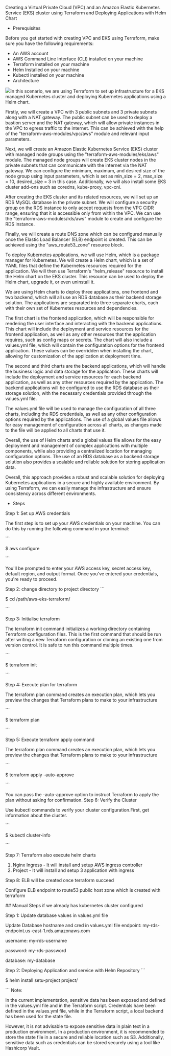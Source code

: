Creating a Virtual Private Cloud (VPC) and an Amazon Elastic Kubernetes Service (EKS) cluster using Terraform and Deploying Applications with Helm Chart

- Prerequisites

Before you get started with creating VPC and EKS using Terraform, make sure you have the following requirements:

- An AWS account
- AWS Command Line Interface (CLI) installed on your machine
- Terraform installed on your machine
- Helm Installed on your machine
- Kubectl installed on your machine
- Architecture

![](Aspose.Words.6ce9052d-9aa4-4d96-a5ca-b7554a59ed6f.001.jpeg)In this scenario, we are using Terraform to set up infrastructure for a EKS managed Kubernetes cluster and deploying Kubernetes applications using a Helm chart.

Firstly, we will create a VPC with 3 public subnets and 3 private subnets along with a NAT gateway. The public subnet can be used to deploy a bastion server and the NAT gateway, which will allow private instances in the VPC to egress traffic to the internet. This can be achieved with the help of the "terraform-aws-modules/vpc/aws" module and relevant input parameters.

Next, we will create an Amazon Elastic Kubernetes Service (EKS) cluster with managed node groups using the "terraform-aws-modules/eks/aws" module. The managed node groups will create EKS cluster nodes in the private subnets that can communicate with the internet via the NAT gateway. We can configure the minimum, maximum, and desired size of the node group using input parameters, which is set as min\_size = 2, max\_size = 10, desired\_size = 3 in this case. Additionally, we will also install some EKS cluster add-ons such as coredns, kube-proxy, vpc-cni.

After creating the EKS cluster and its related resources, we will set up an RDS MySQL database in the private subnet. We will configure a security group on the RDS instance to only accept requests from the VPC CIDR range, ensuring that it is accessible only from within the VPC. We can use the "terraform-aws-modules/rds/aws" module to create and configure the RDS instance.

Finally, we will create a route DNS zone which can be configured manually once the Elastic Load Balancer (ELB) endpoint is created. This can be achieved using the "aws\_route53\_zone" resource block.

To deploy Kubernetes applications, we will use Helm, which is a package manager for Kubernetes. We will create a Helm chart, which is a set of YAML files that define the Kubernetes resources required for the application. We will then use Terraform's "helm\_release" resource to install the Helm chart on the EKS cluster. This resource can be used to deploy the Helm chart, upgrade it, or even uninstall it.

We are using Helm charts to deploy three applications, one frontend and two backend, which will all use an RDS database as their backend storage solution. The applications are separated into three separate charts, each with their own set of Kubernetes resources and dependencies.

The first chart is the frontend application, which will be responsible for rendering the user interface and interacting with the backend applications. This chart will include the deployment and service resources for the frontend application, as well as any other resources that the application requires, such as config maps or secrets. The chart will also include a values.yml file, which will contain the configuration options for the frontend application. These values can be overridden when installing the chart, allowing for customization of the application at deployment time.

The second and third charts are the backend applications, which will handle the business logic and data storage for the application. These charts will include the deployment and service resources for each backend application, as well as any other resources required by the application. The backend applications will be configured to use the RDS database as their storage solution, with the necessary credentials provided through the values.yml file.

The values.yml file will be used to manage the configuration of all three charts, including the RDS credentials, as well as any other configuration options required by the applications. The use of a global values file allows for easy management of configuration across all charts, as changes made to the file will be applied to all charts that use it.

Overall, the use of Helm charts and a global values file allows for the easy deployment and management of complex applications with multiple components, while also providing a centralized location for managing configuration options. The use of an RDS database as a backend storage solution also provides a scalable and reliable solution for storing application data.

Overall, this approach provides a robust and scalable solution for deploying Kubernetes applications in a secure and highly available environment. By using Terraform, we can easily manage the infrastructure and ensure consistency across different environments.

- Steps

Step 1: Set up AWS credentials

The first step is to set up your AWS credentials on your machine. You can do this by running the following command in your terminal:

\```

$ aws configure

\```

You'll be prompted to enter your AWS access key, secret access key, default region, and output format. Once you've entered your credentials, you're ready to proceed.

Step 2: change directory to project directory ```

$ cd /path/aws-eks-terraform/

\```

Step 3: Initialise terraform

The terraform init command initializes a working directory containing Terraform configuration files. This is the first command that should be run after writing a new Terraform configuration or cloning an existing one from version control. It is safe to run this command multiple times.

\```

$ terraform init

\```

Step 4: Execute plan for terraform

The terraform plan command creates an execution plan, which lets you preview the changes that Terraform plans to make to your infrastructure

\```

$ terraform plan

\```

Step 5: Execute terraform apply command

The terraform plan command creates an execution plan, which lets you preview the changes that Terraform plans to make to your infrastructure

\```

$ terraform apply -auto-approve

\```

You can pass the -auto-approve option to instruct Terraform to apply the plan without asking for confirmation. Step 6: Verify the Cluster

Use kubectl commands to verify your cluster configuration.First, get information about the cluster.

\```

$ kubectl cluster-info

\```

Step 7: Terraform also execute helm charts

1. Nginx Ingress - It will install and setup AWS ingress controller
1. Project - It will install and setup 3 application with ingress

Step 8: ELB will be created once terraform succeed

Configure ELB endpoint to route53 public host zone which is created with terraform

\## Manual Steps if we already has kubernetes cluster configured

Step 1: Update database values in values.yml file

Update Database hostname and cred in values.yml file endpoint: my-rds-endpoint.us-east-1.rds.amazonaws.com

username: my-rds-username

password: my-rds-password

database: my-database

Step 2: Deploying Application and service with Helm Repository ```

$ helm install setu-project project/

\``` Note:

In the current implementation, sensitive data has been exposed and defined in the values.yml file and in the Terraform script. Credentials have been defined in the values.yml file, while in the Terraform script, a local backend has been used for the state file.

However, it is not advisable to expose sensitive data in plain text in a production environment. In a production environment, it is recommended to store the state file in a secure and reliable location such as S3. Additionally, sensitive data such as credentials can be stored securely using a tool like Hashicorp Vault.
